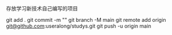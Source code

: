 存放学习新技术自己编写的项目

git add .
git commit -m ""
git branch -M main
git remote add origin git@github.com:useralong/studys.git
git push -u origin main
